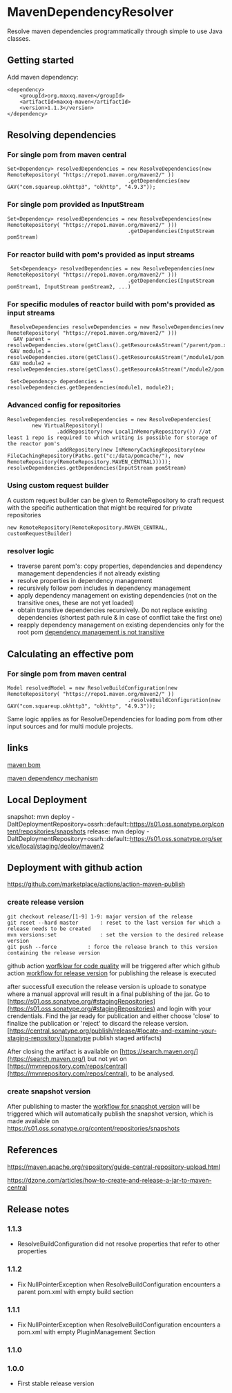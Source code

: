 # MavenDependencyResolver

Resolve maven dependencies programmatically through simple to use Java classes.

## Getting started

Add maven dependency:

    <dependency>
        <groupId>org.maxxq.maven</groupId>
        <artifactId>maxxq-maven</artifactId>
        <version>1.1.3</version>
    </dependency>

## Resolving dependencies

### For single pom from maven central

    Set<Dependency> resolvedDependencies = new ResolveDependencies(new RemoteRepository( "https://repo1.maven.org/maven2/" ))
                                           .getDependencies(new GAV("com.squareup.okhttp3", "okhttp", "4.9.3"));

### For single pom provided as InputStream

    Set<Dependency> resolvedDependencies = new ResolveDependencies(new RemoteRepository( "https://repo1.maven.org/maven2/" )))
                                           .getDependencies(InputStream pomStream)

### For reactor build with pom's provided as input streams

   
	 Set<Dependency> resolvedDependencies = new ResolveDependencies(new RemoteRepository( "https://repo1.maven.org/maven2/" )))
                                           .getDependencies(InputStream pomStream1, InputStream pomStream2, ...)
                                           
                                           
### For specific modules of reactor build with pom's provided as input streams

     ResolveDependencies resolveDependencies = new ResolveDependencies(new RemoteRepository( "https://repo1.maven.org/maven2/" )))
	  GAV parent = resolveDependencies.store(getClass().getResourceAsStream("/parent/pom.xml"));
     GAV module1 = resolveDependencies.store(getClass().getResourceAsStream("/module1/pom.xml"));
     GAV module2 = resolveDependencies.store(getClass().getResourceAsStream("/module2/pom.xml"));

     Set<Dependency> dependencies = resolveDependencies.getDependencies(module1, module2);
                                       
### Advanced config for repositories

	ResolveDependencies resolveDependencies = new ResolveDependencies(
            new VirtualRepository()
                    .addRepository(new LocalInMemoryRepository()) //at least 1 repo is required to which writing is possible for storage of the reactor pom's
                    .addRepository(new InMemoryCachingRepository(new FileCachingRepository(Paths.get("c:/data/pomcache/"), new RemoteRepository(RemoteRepository.MAVEN_CENTRAL))))); 
    resolveDependencies.getDependencies(InputStream pomStream)
    
### Using custom request builder

A custom request builder can be given to RemoteRepository to craft request with the specific authentication that might be required for private repositories

	new RemoteRepository(RemoteRepository.MAVEN_CENTRAL, customRequestBuilder)


### resolver logic

- traverse parent pom's: copy properties, dependencies and dependency management dependencies if not already existing
- resolve properties in dependency management 
- recursively follow pom includes in dependency management
- apply dependency management on existing dependencies (not on the transitive ones, these are not yet loaded)
- obtain transitive dependencies recursively. Do not replace existing dependencies (shortest path rule & in case of conflict take the first one) 
- reapply dependency management on existing dependencies only for the root pom [dependency management is not transitive](src/main/resources/dependencymanagementisnottransitive/readme.md)

## Calculating an effective pom

### For single pom from maven central

    Model resolvedModel = new ResolveBuildConfiguration(new RemoteRepository( "https://repo1.maven.org/maven2/" ))
                                           .resolveBuildConfiguration(new GAV("com.squareup.okhttp3", "okhttp", "4.9.3"));

Same logic applies as for ResolveDependencies for loading pom from other input sources and for multi module projects.

## links

[maven bom](https://reflectoring.io/maven-bom/)

[maven dependency mechanism](https://maven.apache.org/guides/introduction/introduction-to-dependency-mechanism.html)

## Local Deployment
snapshot: mvn deploy -DaltDeploymentRepository=ossrh::default::https://s01.oss.sonatype.org/content/repositories/snapshots
release:  mvn deploy -DaltDeploymentRepository=ossrh::default::https://s01.oss.sonatype.org/service/local/staging/deploy/maven2

## Deployment with github action
https://github.com/marketplace/actions/action-maven-publish

### create release version
	git checkout release/[1-9] 1-9: major version of the release
	git reset --hard master	      : reset to the last version for which a release needs to be created
	mvn versions:set              : set the version to the desired release version
	git push --force	      : force the release branch to this version containing the release version

github action [worfklow for code quality](.github/workflows/codeql-analysis.yml) will be triggered after which 
github action [workflow for release version](.github/workflows/maven-publish-release-sonatype.yml) for publishing the release is executed

after successfull execution the release version is uploade to sonatype where a manual approval will result in a final publishing of the jar.
Go to [https://s01.oss.sonatype.org/#stagingRepositories](https://s01.oss.sonatype.org/#stagingRepositories) and login with your crendentials.  Find the jar ready for publication and either choose 'close' to finalize the publication or 'reject' to discard the release version.  [https://central.sonatype.org/publish/release/#locate-and-examine-your-staging-repository](sonatype publish staged artifacts)

After closing the artifact is available on [https://search.maven.org/](https://search.maven.org/) but not yet on [https://mvnrepository.com/repos/central](https://mvnrepository.com/repos/central), to be analysed.

### create snapshot version
After publishing to master the [workflow for snapshot version](.github/workflows/maven-publish-snapshot-sonatype.yml) will be triggered which will automatically publish the snapshot version, which is made available on https://s01.oss.sonatype.org/content/repositories/snapshots

## References
https://maven.apache.org/repository/guide-central-repository-upload.html

https://dzone.com/articles/how-to-create-and-release-a-jar-to-maven-central

## Release notes

### 1.1.3
- ResolveBuildConfiguration did not resolve properties that refer to other properties

### 1.1.2
- Fix NullPointerException when ResolveBuildConfiguration encounters a parent pom.xml with empty build section

### 1.1.1
- Fix NullPointerException when ResolveBuildConfiguration encounters a pom.xml with empty PluginManagement Section

### 1.1.0



### 1.0.0
- First stable release version


